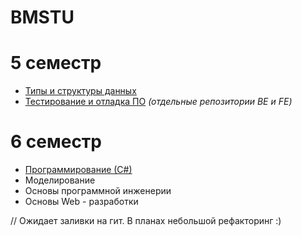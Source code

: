 # BMSTU

# 5 семестр
* [Типы и структуры данных](https://github.com/ImpudentPenguin/BMSTU/tree/main/tasd)
* [Тестирование и отладка ПО](https://github.com/ImpudentPenguin/antAlgorithm) *(отдельные репозитории BE и FE)*

# 6 семестр
* [Программирование (С#)](https://github.com/ImpudentPenguin/BMSTU/tree/main/programming_c_sharp)
* Моделирование
* Основы программной инженерии
* Основы Web - разработки

// Ожидает заливки на гит. В планах небольшой рефакторинг :)

